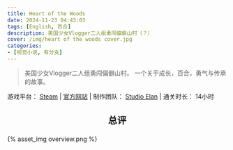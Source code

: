 ```yaml
---
title: Heart of the Woods
date: 2024-11-23 04:43:03
tags: [English, 百合]
description: 美国少女Vlogger二人组勇闯偏僻山村（？）
cover: /img/heart of the woods cover.jpg
categories:
- [视觉小说, 有分支]
---
```

> 美国少女Vlogger二人组勇闯偏僻山村。
> 一个关于成长，百合，勇气与传承的故事。

游戏平台： [Steam](https://store.steampowered.com/app/844660/Heart_of_the_Woods/) | [官方网站](https://vnstudioelan.com/games/heart-of-the-woods/) | 制作团队： [Studio Elan](https://vnstudioelan.com/) | 通关时长： 14小时
<style>
  .custom-title {
    text-align: center;
  }
</style>

## <p class="custom-title">总评</p>
{% asset_img overview.png %}